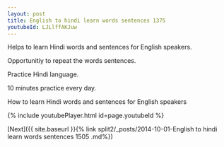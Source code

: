 ```yaml
---
layout: post
title: English to hindi learn words sentences 1375 
youtubeId: LJLlffAKJuw
---
```

 
 
Helps to learn Hindi words and sentences for English speakers.

Opportunitiy to repeat the words sentences. 

Practice Hindi language. 
 
10 minutes practice every day. 
 
How to learn Hindi words and sentences for English speakers 
 
{% include youtubePlayer.html id=page.youtubeId %}
 
 
[Next]({{ site.baseurl }}{% link  split2/_posts/2014-10-01-English to hindi learn words sentences 1505 .md%})
 
